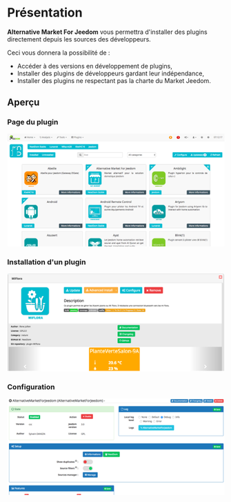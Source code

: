 # Présentation

__Alternative Market For Jeedom__ vous permettra d'installer des plugins directement depuis les sources des développeurs.

Ceci vous donnera la possibilité de : 
* Accéder à des versions en développement de plugins,
* Installer des plugins de développeurs gardant leur indépendance,
* Installer des plugins ne respectant pas la charte du Market Jeedom.

## Aperçu

### Page du plugin
![screenshot1](docs/images/screenshot1.png)

### Installation d'un plugin
![screenshot1](../images/screenshot2.png)

### Configuration
![screenshot1](../images/screenshot3.png)
